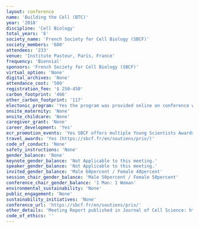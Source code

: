 ```yaml
---
layout: conference 
name: 'Building the Cell (BTC)'
year: '2018'
discipline: 'Cell Biology'
total_years: '6'
society_name: 'French Society for Cell Biology (SBCF)'
society_members: '600'
attendees: '233'
venue: 'Institute Pasteur, Paris, France'
frequency: 'Biennial'
sponsors: 'French Society for Cell Biology (SBCF)'
virtual_option: 'None'
digital_archives: 'None'
attendance_cost: '500'
registration_fee: '$ 250-450'
carbon_footprint: '466'
other_carbon_footprint: '117'
electonic_program: 'Yes the program was provided online on conference website.'
onsite_maternity: 'None'
onsite_childcare: 'None'
caregiver_grant: 'None'
career_development: 'Yes'
ecr_promotion_events: 'Yes SBCF offers multiple Young Scientists Awards (https://sbcf.fr/en/soutiens/prix/)'
travel_awards: 'Yes (https://sbcf.fr/en/soutiens/prix/)'
code_of_conduct: 'None'
safety_instructions: 'None'
gender_balance: 'None'
keynote_gender_balance: 'Not Applicable to this meeting.'
speaker_gender_balance: 'Not Applicable to this meeting.'
invited_gender_balance: 'Male 60percent / Female 40percent'
session_chair_gender_balance: 'Male 50percent / Female 50percent'
conference_chair_gender_balance: '1 Man: 1 Woman'
environmental_sustainability: 'None'
public_engagement: 'None'
sustainability_initiatives: 'None'
conference_url: 'https://sbcf.fr/en/soutiens/prix/'
other_details: 'Meeting Report published in Journal of Cell Science: https://jcs.biologists.org/content/132/5/jcs229765'
code_of_ethics: ''
---
```

